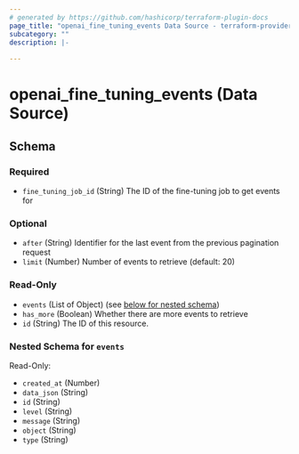 ```yaml
---
# generated by https://github.com/hashicorp/terraform-plugin-docs
page_title: "openai_fine_tuning_events Data Source - terraform-provider-openai"
subcategory: ""
description: |-
  
---
```


# openai_fine_tuning_events (Data Source)





<!-- schema generated by tfplugindocs -->
## Schema

### Required

- `fine_tuning_job_id` (String) The ID of the fine-tuning job to get events for

### Optional

- `after` (String) Identifier for the last event from the previous pagination request
- `limit` (Number) Number of events to retrieve (default: 20)

### Read-Only

- `events` (List of Object) (see [below for nested schema](#nestedatt--events))
- `has_more` (Boolean) Whether there are more events to retrieve
- `id` (String) The ID of this resource.

<a id="nestedatt--events"></a>
### Nested Schema for `events`

Read-Only:

- `created_at` (Number)
- `data_json` (String)
- `id` (String)
- `level` (String)
- `message` (String)
- `object` (String)
- `type` (String)
